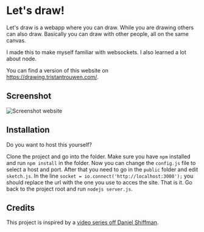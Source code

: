 # Let's draw!

Let's draw is a webapp where you can draw. While you are drawing others can also draw.
Basically you can draw with other people, all on the same canvas.

I made this to make myself familiar with websockets. I also learned a lot about node.

You can find a version of this website on https://drawing.tristantrouwen.com/.

## Screenshot

<img src="https://i.imgur.com/BJgkeXY.png"
     alt="Screenshot website" />


## Installation

Do you want to host this yourself?

Clone the project and go into the folder. Make sure you have `npm` installed and run `npm install` in the folder. Now you can change the `config.js` file to select a host and port. After that you need to go in the `public` folder and edit `sketch.js`. In the line `socket = io.connect('http://localhost:3000');` you should replace the url with the one you use to acces the site. That is it. Go back to the project root and run `nodejs server.js`.

## Credits

This project is inspired by a <a href="https://www.youtube.com/playlist?list=PLRqwX-V7Uu6b36TzJidYfIYwTFEq3K5qH">video series off Daniel Shiffman</a>.
